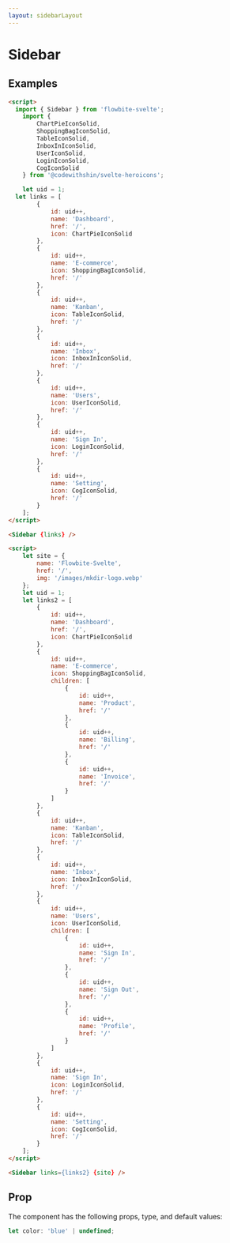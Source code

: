 ```yaml
---
layout: sidebarLayout
---
```


<script>
  import { Sidebar } from '$lib/index';
	import {
		ChartPieIconSolid,
		ShoppingBagIconSolid,
		TableIconSolid,
		InboxInIconSolid,
		UserIconSolid,
		LoginIconSolid,
		CogIconSolid
	} from '@codewithshin/svelte-heroicons';
	let site = {
		name: 'Flowbite-Svelte',
		href: '/',
		img: '/images/mkdir-logo.webp'
	};
	let uid = 1;
  let links = [
		{
			id: uid++,
			name: 'Dashboard',
			href: '/',
			icon: ChartPieIconSolid
		},
		{
			id: uid++,
			name: 'E-commerce',
			icon: ShoppingBagIconSolid,
			href: '/'
		},
		{
			id: uid++,
			name: 'Kanban',
			icon: TableIconSolid,
			href: '/'
		},
		{
			id: uid++,
			name: 'Inbox',
			icon: InboxInIconSolid,
			href: '/'
		},
		{
			id: uid++,
			name: 'Users',
			icon: UserIconSolid,
			href: '/'
		},
		{
			id: uid++,
			name: 'Sign In',
			icon: LoginIconSolid,
			href: '/'
		},
		{
			id: uid++,
			name: 'Setting',
			icon: CogIconSolid,
			href: '/'
		}
	];
	let links2 = [
		{
			id: uid++,
			name: 'Dashboard',
			href: '/',
			icon: ChartPieIconSolid
		},
		{
			id: uid++,
			name: 'E-commerce',
			icon: ShoppingBagIconSolid,
			children: [
				{
					id: uid++,
					name: 'Product',
					href: '/'
				},
				{
					id: uid++,
					name: 'Billing',
					href: '/'
				},
				{
					id: uid++,
					name: 'Invoice',
					href: '/'
				}
			]
		},
		{
			id: uid++,
			name: 'Kanban',
			icon: TableIconSolid,
			href: '/'
		},
		{
			id: uid++,
			name: 'Inbox',
			icon: InboxInIconSolid,
			href: '/'
		},
		{
			id: uid++,
			name: 'Users',
			icon: UserIconSolid,
			children: [
				{
					id: uid++,
					name: 'Sign In',
					href: '/'
				},
				{
					id: uid++,
					name: 'Sign Out',
					href: '/'
				},
				{
					id: uid++,
					name: 'Profile',
					href: '/'
				}
			]
		},
		{
			id: uid++,
			name: 'Sign In',
			icon: LoginIconSolid,
			href: '/'
		},
		{
			id: uid++,
			name: 'Setting',
			icon: CogIconSolid,
			href: '/'
		}
	];
</script>

<h1 class="text-3xl w-full dark:text-white py-8">Sidebar</h1>

<h2 class="text-2xl w-full mt-8 dark:text-white py-8">Examples</h2>

<div class="container flex flex-wrap justify-center rounded-xl mx-auto bg-gradient-to-r bg-white dark:bg-gray-900 border border-gray-200 dark:border-gray-700 p-2 sm:p-6">
	<Sidebar {links} />
</div>

```html
<script>
  import { Sidebar } from 'flowbite-svelte';
	import {
		ChartPieIconSolid,
		ShoppingBagIconSolid,
		TableIconSolid,
		InboxInIconSolid,
		UserIconSolid,
		LoginIconSolid,
		CogIconSolid
	} from '@codewithshin/svelte-heroicons';

	let uid = 1;
  let links = [
		{
			id: uid++,
			name: 'Dashboard',
			href: '/',
			icon: ChartPieIconSolid
		},
		{
			id: uid++,
			name: 'E-commerce',
			icon: ShoppingBagIconSolid,
			href: '/'
		},
		{
			id: uid++,
			name: 'Kanban',
			icon: TableIconSolid,
			href: '/'
		},
		{
			id: uid++,
			name: 'Inbox',
			icon: InboxInIconSolid,
			href: '/'
		},
		{
			id: uid++,
			name: 'Users',
			icon: UserIconSolid,
			href: '/'
		},
		{
			id: uid++,
			name: 'Sign In',
			icon: LoginIconSolid,
			href: '/'
		},
		{
			id: uid++,
			name: 'Setting',
			icon: CogIconSolid,
			href: '/'
		}
	];
</script>

<Sidebar {links} />

```

<div class="container flex flex-wrap justify-center rounded-xl mx-auto bg-gradient-to-r bg-white dark:bg-gray-900 border border-gray-200 dark:border-gray-700 p-2 sm:p-6">
	<Sidebar links={links2} {site} />
</div>

```html
<script>
	let site = {
		name: 'Flowbite-Svelte',
		href: '/',
		img: '/images/mkdir-logo.webp'
	};
	let uid = 1;
	let links2 = [
		{
			id: uid++,
			name: 'Dashboard',
			href: '/',
			icon: ChartPieIconSolid
		},
		{
			id: uid++,
			name: 'E-commerce',
			icon: ShoppingBagIconSolid,
			children: [
				{
					id: uid++,
					name: 'Product',
					href: '/'
				},
				{
					id: uid++,
					name: 'Billing',
					href: '/'
				},
				{
					id: uid++,
					name: 'Invoice',
					href: '/'
				}
			]
		},
		{
			id: uid++,
			name: 'Kanban',
			icon: TableIconSolid,
			href: '/'
		},
		{
			id: uid++,
			name: 'Inbox',
			icon: InboxInIconSolid,
			href: '/'
		},
		{
			id: uid++,
			name: 'Users',
			icon: UserIconSolid,
			children: [
				{
					id: uid++,
					name: 'Sign In',
					href: '/'
				},
				{
					id: uid++,
					name: 'Sign Out',
					href: '/'
				},
				{
					id: uid++,
					name: 'Profile',
					href: '/'
				}
			]
		},
		{
			id: uid++,
			name: 'Sign In',
			icon: LoginIconSolid,
			href: '/'
		},
		{
			id: uid++,
			name: 'Setting',
			icon: CogIconSolid,
			href: '/'
		}
	];
</script>

<Sidebar links={links2} {site} />
```

<h2 class="text-2xl w-full mt-8 dark:text-white py-8">Prop</h2>

<p class="dark:text-white py-4 text-lg w-full">The component has the following props, type, and default values:</p>

```js
let color: 'blue' | undefined;
```
